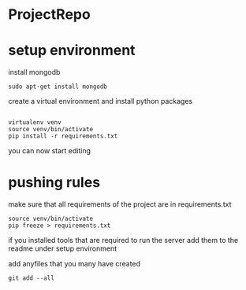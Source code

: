 # ProjectRepo

# setup environment
install mongodb
```
sudo apt-get install mongodb
```

create a virtual environment and install python packages
```

virtualenv venv
source venv/bin/activate
pip install -r requirements.txt
```

you can now start editing


# pushing rules


make sure that all requirements of the project are in requirements.txt

```
source venv/bin/activate
pip freeze > requirements.txt
```
if you installed tools that are required to run the server add them to the readme under setup environment


add anyfiles that you many have created

```
git add --all
```
